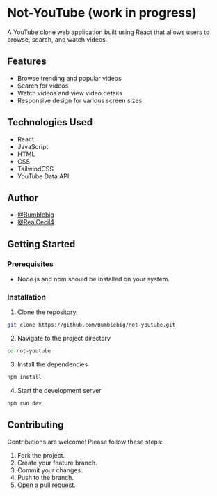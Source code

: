 # Not-YouTube (work in progress)

A YouTube clone web application built using React that allows users to browse, search, and watch videos.

## Features

- Browse trending and popular videos
- Search for videos
- Watch videos and view video details
- Responsive design for various screen sizes

## Technologies Used

- React
- JavaScript
- HTML
- CSS
- TailwindCSS
- YouTube Data API

## Author

- [@Bumblebig](https://www.github.com/Bumblebig)
- [@RealCecil4](https://twitter.com/RealCecil$)

## Getting Started

### Prerequisites

- Node.js and npm should be installed on your system.

### Installation

1. Clone the repository.

```sh
git clone https://github.com/Bumblebig/not-youtube.git
```

2. Navigate to the project directory

```sh
cd not-youtube
```

3. Install the dependencies

```sh
npm install
```

4. Start the development server

```sh
npm run dev
```

## Contributing

Contributions are welcome! Please follow these steps:

1. Fork the project.
2. Create your feature branch.
3. Commit your changes.
4. Push to the branch.
5. Open a pull request.
